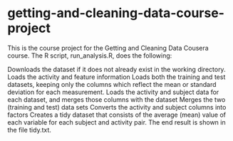 # getting-and-cleaning-data-course-project
This is the course project for the Getting and Cleaning Data Cousera course. The R script, run_analysis.R, does the following:

Downloads the dataset if it does not already exist in the working directory.
Loads the activity and feature information
Loads both the training and test datasets, keeping only the columns which reflect the mean or standard deviation for each measurement.
Loads the activity and subject data for each dataset, and merges those columns with the dataset
Merges the two (training and test) data sets
Converts the activity and subject columns into factors
Creates a tidy dataset that consists of the average (mean) value of each variable for each subject and activity pair.
The end result is shown in the file tidy.txt. 
